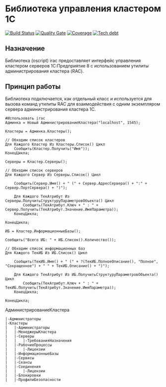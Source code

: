 # Библиотека управления кластером 1С
[![Build Status](https://travis-ci.org/akuznetsov/irac.svg?branch=develop)](https://travis-ci.org/akuznetsov/irac)
[![Quality Gate](https://sonar.silverbulleters.org/api/badges/gate?key=opensource-irac)](https://sonar.silverbulleters.org/dashboard/index/opensource-irac)
[![Coverage](https://sonar.silverbulleters.org/api/badges/measure?key=opensource-irac&metric=coverage)](https://sonar.silverbulleters.org/dashboard/index/opensource-irac)
[![Tech debt](https://sonar.silverbulleters.org/api/badges/measure?key=opensource-irac&metric=sqale_debt_ratio)](https://sonar.silverbulleters.org/dashboard/index/opensource-irac)

## Назначение

Библиотека (oscript) irac предоставляет интерфейс управления кластером серверов 1С:Предприятие 8 с использованием утилиты администрирования кластера (RAC).


## Принцип работы

Библиотека подключается, как отдельный класс и используется для вызова команд утилиты RAC для взаимодействия с одним экземпляром сервера администрирования кластера 1С.

```bsl
#Использовать irac
Админка = Новый АдминистрированиеКластера("localhost", 1545);

Кластеры = Админка.Кластеры();

// Обходим список кластеров
Для Каждого Кластер Из Кластеры.Список() Цикл
    Сообщить(Кластер.Получить("Имя"));
КонецЦикла;

Серверы = Кластер.Серверы();

// Обходим список серверов
Для Каждого Сервер Из Серверы.Список() Цикл

    Сообщить(Сервер.Имя() + " (" + Сервер.АдресСервера() + ":" + Сервер.ПортСервера() + ")");

    Для Каждого ТекАтрибут Из Серверы.ПолучитьСтруктуруПараметровОбъекта() Цикл
        Сообщить(ТекАтрибут.Ключ + " : " + Сервер.Получить(ТекАтрибут.Значение.ИмяПараметра));
    КонецЦикла;

КонецЦикла;

ИБ = Кластер.ИнформационныеБазы();

Сообщить("Всего ИБ: " + ИБ.Список().Количество());

// Обходим список информационных баз
Для Каждого ТекИБ Из ИБ.Список() Цикл

    Сообщить(ТекИБ.Имя() + " (" + ?(ТекИБ.ПолноеОписание(), "Полное", "Сокращенное") + " " + ТекИБ.Описание() + ")");

    Для Каждого ТекАтрибут Из ИБ.ПолучитьСтруктуруПараметровОбъекта() Цикл
        Сообщить(ТекАтрибут.Ключ + " : " + ТекИБ.Получить(ТекАтрибут.Значение.ИмяПараметра));
    КонецЦикла;

КонецЦикла;

```

АдминистрированиеКластера
    
    |-Администраторы
    |-Кластеры
    |   |-Администраторы
    |   |-МенеджерыКластера
    |   |-Серверы
    |   |   |-ТребованияНазначения
    |   |-РабочиеПроцессы
    |   |   |-Лицензии
    |   |-ИнформационныеБазы
    |   |-Сервисы
    |   |-Сеансы
    |   |-Соединения
    |   |   |-Лицензии
    |   |-Блокировки
    |   |-ПрофилиБезопасности
